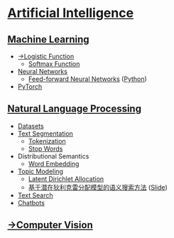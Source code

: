 # [Artificial Intelligence](Artificial%20Intelligence.md)
## [Machine Learning](Machine%20Learning/README.md)
- [→Logistic Function](https://github.com/Chaoses-Ib/Mathematics/blob/main/Analysis/Functions/Logistic%20Function.md)
  - [Softmax Function](Machine%20Learning/Softmax%20Function.md)
- [Neural Networks](Machine%20Learning/Neural%20Networks/README.md)
  - [Feed-forward Neural Networks](Machine%20Learning/Neural%20Networks/Feed-forward%20Neural%20Networks.md) ([Python](Machine%20Learning/Neural%20Networks/Feed-forward%20Neural%20Networks.ipynb))
- [PyTorch](Machine%20Learning/PyTorch/README.md)

## [Natural Language Processing](NLP/README.md)
- [Datasets](NLP/Datasets.md)
- [Text Segmentation](NLP/Text%20Segmentation/README.md)
  - [Tokenization](NLP/Text%20Segmentation/Tokenization.md)
  - [Stop Words](NLP/Text%20Segmentation/Stop%20Words.md)
- Distributional Semantics
  - [Word Embedding](NLP/Distributional%20Semantics/Word%20Embedding/README.md)
- [Topic Modeling](NLP/Topic%20Modeling/README.md)
  - [Latent Dirichlet Allocation](NLP/Topic%20Modeling/LDA.md)
  - [基于潜在狄利克雷分配模型的语义搜索方法](NLP/Topic%20Modeling/基于潜在狄利克雷分配模型的语义搜索方法/Paper.pdf) ([Slide](NLP/Topic%20Modeling/基于潜在狄利克雷分配模型的语义搜索方法/Slide.pdf))
- [Text Search](NLP/Text%20Search.md)
- [Chatbots](NLP/Chatbots.md)

## [→Computer Vision](https://github.com/Chaoses-Ib/VisualComputing#computer-vision)